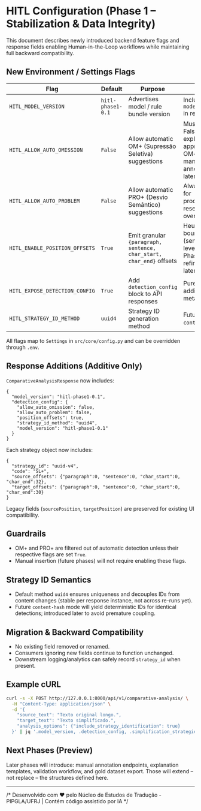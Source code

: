 # HITL Configuration (Phase 1 – Stabilization & Data Integrity)

This document describes newly introduced backend feature flags and response fields enabling Human-in-the-Loop workflows while maintaining full backward compatibility.

## New Environment / Settings Flags

| Flag | Default | Purpose | Notes |
|------|---------|---------|-------|
| `HITL_MODEL_VERSION` | `hitl-phase1-0.1` | Advertises model / rule bundle version | Included as `model_version` in responses. |
| `HITL_ALLOW_AUTO_OMISSION` | `False` | Allow automatic OM+ (Supressão Seletiva) suggestions | Must remain False unless explicitly approved; OM+ still manually annotatable later. |
| `HITL_ALLOW_AUTO_PROBLEM` | `False` | Allow automatic PRO+ (Desvio Semântico) suggestions | Always False for production; research override only. |
| `HITL_ENABLE_POSITION_OFFSETS` | `True` | Emit granular `{paragraph, sentence, char_start, char_end}` offsets | Heuristic char boundaries (sentence-level) in Phase 1; refined in later phases. |
| `HITL_EXPOSE_DETECTION_CONFIG` | `True` | Add `detection_config` block to API responses | Purely additive metadata. |
| `HITL_STRATEGY_ID_METHOD` | `uuid4` | Strategy ID generation method | Future option: `content-hash`. |

All flags map to `Settings` in `src/core/config.py` and can be overridden through `.env`.

## Response Additions (Additive Only)

`ComparativeAnalysisResponse` now includes:

```jsonc
{
  "model_version": "hitl-phase1-0.1",
  "detection_config": {
    "allow_auto_omission": false,
    "allow_auto_problem": false,
    "position_offsets": true,
    "strategy_id_method": "uuid4",
    "model_version": "hitl-phase1-0.1"
  }
}
```

Each strategy object now includes:

```jsonc
{
  "strategy_id": "uuid-v4",
  "code": "SL+",
  "source_offsets": {"paragraph":0, "sentence":0, "char_start":0, "char_end":32},
  "target_offsets": {"paragraph":0, "sentence":0, "char_start":0, "char_end":30}
}
```

Legacy fields (`sourcePosition`, `targetPosition`) are preserved for existing UI compatibility.

## Guardrails

- OM+ and PRO+ are filtered out of automatic detection unless their respective flags are set `True`.
- Manual insertion (future phases) will not require enabling these flags.

## Strategy ID Semantics

- Default method `uuid4` ensures uniqueness and decouples IDs from content changes (stable per response instance, not across re-runs yet).
- Future `content-hash` mode will yield deterministic IDs for identical detections; introduced later to avoid premature coupling.

## Migration & Backward Compatibility

- No existing field removed or renamed.
- Consumers ignoring new fields continue to function unchanged.
- Downstream logging/analytics can safely record `strategy_id` when present.

## Example cURL

```bash
curl -s -X POST http://127.0.0.1:8000/api/v1/comparative-analysis/ \
  -H "Content-Type: application/json" \
  -d '{
    "source_text": "Texto original longo.",
    "target_text": "Texto simplificado.",
    "analysis_options": {"include_strategy_identification": true}
  }' | jq '.model_version, .detection_config, .simplification_strategies[0]'
```

## Next Phases (Preview)

Later phases will introduce: manual annotation endpoints, explanation templates, validation workflow, and gold dataset export. Those will extend – not replace – the structures defined here.

---
/*
Desenvolvido com ❤️ pelo Núcleo de Estudos de Tradução - PIPGLA/UFRJ | Contém código assistido por IA
*/
